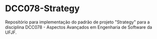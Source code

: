 # DCC078-Strategy
Repositório para implementação do padrão de projeto "Strategy" para a disciplina DCC078 - Aspectos Avançados em Engenharia de Software da UFJF.
